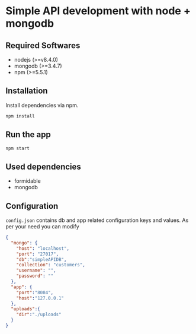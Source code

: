 # Simple API development with node + mongodb

## Required Softwares
* nodejs (>=v8.4.0)
* mongodb (>=3.4.7)
* npm (>=5.5.1)

## Installation

Install dependencies  via npm.

```bash
npm install
```
## Run the app

```bash
npm start
```

## Used dependencies

 * formidable 
 * mongodb
 
## Configuration
`config.json` contains db and app related configuration keys and values. As per your need you can modify

```json
{
  "mongo": {
    "host": "localhost",
    "port": "27017",
    "db":"simpleAPIDB",
    "collection": "customers",
    "username": "",
    "password": ""
  },
  "app": {
    "port":"8084",
    "host":"127.0.0.1"
  },
  "uploads":{
    "dir":"./uploads"
  }
}
```
